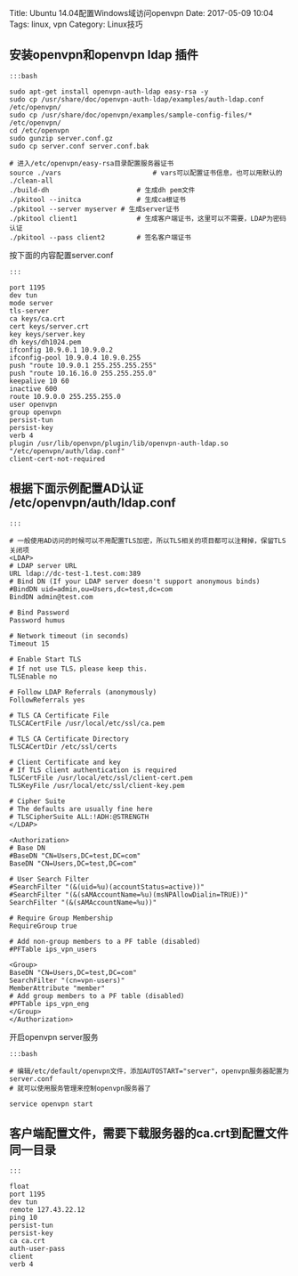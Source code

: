 Title: Ubuntu 14.04配置Windows域访问openvpn
Date: 2017-05-09 10:04
Tags: linux, vpn
Category: Linux技巧


安装openvpn和openvpn ldap 插件
---------------------

	:::bash
	
	sudo apt-get install openvpn-auth-ldap easy-rsa -y
	sudo cp /usr/share/doc/openvpn-auth-ldap/examples/auth-ldap.conf /etc/openvpn/
	sudo cp /usr/share/doc/openvpn/examples/sample-config-files/* /etc/openvpn/
	cd /etc/openvpn
	sudo gunzip server.conf.gz
	sudo cp server.conf server.conf.bak 

	# 进入/etc/openvpn/easy-rsa目录配置服务器证书
	source ./vars						# vars可以配置证书信息，也可以用默认的
	./clean-all
	./build-dh						# 生成dh pem文件
	./pkitool --initca				# 生成ca根证书
	./pkitool --server myserver	# 生成server证书
	./pkitool client1				# 生成客户端证书，这里可以不需要，LDAP为密码认证
	./pkitool --pass client2		# 签名客户端证书


按下面的内容配置server.conf

	:::

	port 1195
	dev tun
	mode server
	tls-server
	ca keys/ca.crt
	cert keys/server.crt
	key keys/server.key
	dh keys/dh1024.pem
	ifconfig 10.9.0.1 10.9.0.2
	ifconfig-pool 10.9.0.4 10.9.0.255
	push "route 10.9.0.1 255.255.255.255"
	push "route 10.16.16.0 255.255.255.0"
	keepalive 10 60
	inactive 600
	route 10.9.0.0 255.255.255.0
	user openvpn
	group openvpn
	persist-tun
	persist-key
	verb 4
	plugin /usr/lib/openvpn/plugin/lib/openvpn-auth-ldap.so "/etc/openvpn/auth/ldap.conf"
	client-cert-not-required


根据下面示例配置AD认证 /etc/openvpn/auth/ldap.conf
------------------------

	:::
	
	# 一般使用AD访问的时候可以不用配置TLS加密，所以TLS相关的项目都可以注释掉，保留TLS关闭项
	<LDAP>
	# LDAP server URL
	URL ldap://dc-test-1.test.com:389
	# Bind DN (If your LDAP server doesn't support anonymous binds)
	#BindDN uid=admin,ou=Users,dc=test,dc=com
	BindDN admin@test.com

	# Bind Password
	Password humus

	# Network timeout (in seconds)
	Timeout 15

	# Enable Start TLS
	# If not use TLS，please keep this.
	TLSEnable no

	# Follow LDAP Referrals (anonymously)
	FollowReferrals yes

	# TLS CA Certificate File
	TLSCACertFile /usr/local/etc/ssl/ca.pem

	# TLS CA Certificate Directory
	TLSCACertDir /etc/ssl/certs

	# Client Certificate and key
	# If TLS client authentication is required
	TLSCertFile /usr/local/etc/ssl/client-cert.pem
	TLSKeyFile /usr/local/etc/ssl/client-key.pem

	# Cipher Suite
	# The defaults are usually fine here
	# TLSCipherSuite ALL:!ADH:@STRENGTH
	</LDAP>

	<Authorization>
	# Base DN
	#BaseDN "CN=Users,DC=test,DC=com"
	BaseDN "CN=Users,DC=test,DC=com"

	# User Search Filter
	#SearchFilter "(&(uid=%u)(accountStatus=active))"
	#SearchFilter "(&(sAMAccountName=%u)(msNPAllowDialin=TRUE))"
	SearchFilter "(&(sAMAccountName=%u))"

	# Require Group Membership
	RequireGroup true

	# Add non-group members to a PF table (disabled)
	#PFTable ips_vpn_users

	<Group>
	BaseDN "CN=Users,DC=test,DC=com"
	SearchFilter "(cn=vpn-users)"
	MemberAttribute "member"
	# Add group members to a PF table (disabled)
	#PFTable ips_vpn_eng
	</Group>
	</Authorization>

开启openvpn server服务

    :::bash
	
	# 编辑/etc/default/openvpn文件，添加AUTOSTART="server"，openvpn服务器配置为server.conf
	# 就可以使用服务管理来控制openvpn服务器了
	
	service openvpn start
	

客户端配置文件，需要下载服务器的ca.crt到配置文件同一目录
------------------------------
	:::
	
	float
	port 1195
	dev tun
	remote 127.43.22.12
	ping 10
	persist-tun
	persist-key
	ca ca.crt
	auth-user-pass
	client
	verb 4